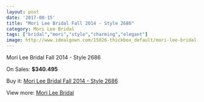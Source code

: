 ```yaml
---
layout: post
date: '2017-08-15'
title: "Mori Lee Bridal Fall 2014 - Style 2686"
category: Mori Lee Bridal
tags: ["bridal","mori","style","charming","elegant"]
image: http://www.idealgown.com/15026-thickbox_default/mori-lee-bridal-fall-2014-style-2686.jpg
---
```

Mori Lee Bridal Fall 2014 - Style 2686

On Sales: **$340.495**
<a href="https://www.idealgown.com/en/mori-lee-bridal/6040-mori-lee-bridal-fall-2014-style-2686.html"><amp-img layout="responsive" width="600" height="600" src="//www.idealgown.com/15026-thickbox_default/mori-lee-bridal-fall-2014-style-2686.jpg" alt="Mori Lee Bridal Fall 2014 - Style 2686 0" /></a>
<a href="https://www.idealgown.com/en/mori-lee-bridal/6040-mori-lee-bridal-fall-2014-style-2686.html"><amp-img layout="responsive" width="600" height="600" src="//www.idealgown.com/15028-thickbox_default/mori-lee-bridal-fall-2014-style-2686.jpg" alt="Mori Lee Bridal Fall 2014 - Style 2686 1" /></a>
<a href="https://www.idealgown.com/en/mori-lee-bridal/6040-mori-lee-bridal-fall-2014-style-2686.html"><amp-img layout="responsive" width="600" height="600" src="//www.idealgown.com/15027-thickbox_default/mori-lee-bridal-fall-2014-style-2686.jpg" alt="Mori Lee Bridal Fall 2014 - Style 2686 2" /></a>

Buy it: [Mori Lee Bridal Fall 2014 - Style 2686](https://www.idealgown.com/en/mori-lee-bridal/6040-mori-lee-bridal-fall-2014-style-2686.html "Mori Lee Bridal Fall 2014 - Style 2686")

View more: [Mori Lee Bridal](https://www.idealgown.com/en/90-mori-lee-bridal "Mori Lee Bridal")